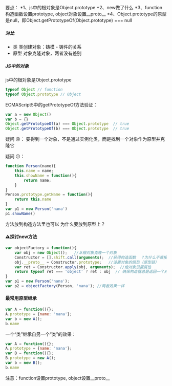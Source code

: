 要点：
*1、js中的根对象是Object.prototype
*2、new做了什么
*3、function构造函数设置prototype, object对象设置__proto__
*4、Object.prototype的原型是null，即Object.getPrototypeOf(Object.prototype) === null

##### 对比
 - 类
类创建对象：铸模 - 铸件的关系
 - 原型
对象克隆对象，两者没有差别

##### JS中的对象

js中的根对象是Object.prototype
```js
typeof Object // function
typeof Object.prototype // Object
```
ECMAScript5中的getPrototypeOf方法验证：
```js
var a = new Object()
var b = {}
Object.getPrototyoeOf(a) === Object.prototype  // true
Object.getPrototypeOf(b) === Object.prototype  // true
```

疑问 😖：
要得到一个对象，不是通过实例化类，而是找到一个对象作为原型并克隆它

疑问 😖：
```js
function Person(name){
    this.name = name;
    this.showName = function(){
        return name;
    }
}
Person.prototype.getName = function(){
    return this.name
}
var p1 = new Person('nana')
p1.showName()
```
方法放到构造方法里也可以 为什么要放到原型上？

#### ⚠️探讨new方法
```js
var objectFactory = function(){
    var obj = new Object();   //从根对象克隆一个对象
    Constructor = [].shift.call(arguments);  //获得构造函数  ？为什么不直接arguments.shift呢
    obj.__proto__ = Constructor.prototype;   //设置对象的原型（原型链）
    var ret = Constructor.apply(obj, arguments);  //给对象设置属性
    return typeof ret === 'object' ? ret : obj  // 确保构造器总是返回一个对象
}
var p1 = new Person('nana');
var p2 = objectFactory(Person, 'nana'); //两者效果一样
```

#### 最常用原型继承
```js
var A = function(){};
A.prototype = {name: 'nana'};
var b = new A();
b.name
```

一个“类”继承自另一个“类”的效果：
```js
var A = function(){};
A.prototype = {name: 'nana'};
var B = function(){};
B.prototype = new A();
var b = new B();
b.name
```
注意：function设置prototype, object设置__proto__











